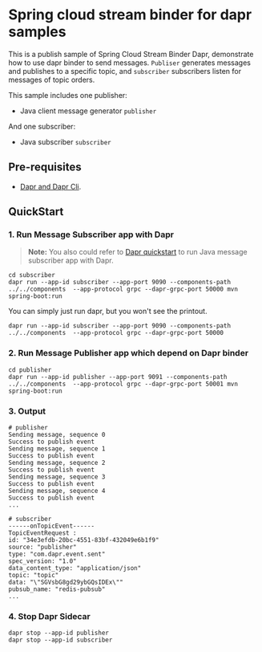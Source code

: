 # Spring cloud stream binder for dapr samples

This is a publish sample of Spring Cloud Stream Binder Dapr, demonstrate how to use dapr binder to send messages. 
`Publiser` generates messages and publishes to a specific topic, and `subscriber` subscribers listen for messages of topic orders.

This sample includes one publisher:

- Java client message generator `publisher`

And one subscriber:

- Java subscriber `subscriber`

## Pre-requisites
- [Dapr and Dapr Cli](https://docs.dapr.io/getting-started/install-dapr-cli/).

## QuickStart

### 1. Run Message Subscriber app with Dapr
> **Note:**
> You also could refer to [Dapr quickstart](https://github.com/dapr/quickstarts/tree/master/pub_sub/java/sdk#run-java-message-subscriber-app-with-dapr) to run Java message subscriber app with Dapr.
```shell
cd subscriber
dapr run --app-id subscriber --app-port 9090 --components-path ../../components  --app-protocol grpc --dapr-grpc-port 50000 mvn spring-boot:run
```
You can simply just run dapr, but you won't see the printout.
```shell
dapr run --app-id subscriber --app-port 9090 --components-path ../../components  --app-protocol grpc --dapr-grpc-port 50000
```
### 2. Run Message Publisher app which depend on Dapr binder
```shell
cd publisher
dapr run --app-id publisher --app-port 9091 --components-path ../../components  --app-protocol grpc --dapr-grpc-port 50001 mvn spring-boot:run
```

### 3. Output

```shell
# publisher
Sending message, sequence 0
Success to publish event
Sending message, sequence 1
Success to publish event
Sending message, sequence 2
Success to publish event
Sending message, sequence 3
Success to publish event
Sending message, sequence 4
Success to publish event
...

# subscriber
------onTopicEvent------
TopicEventRequest :
id: "34e3efdb-20bc-4551-83bf-432049e6b1f9"
source: "publisher"
type: "com.dapr.event.sent"
spec_version: "1.0"
data_content_type: "application/json"
topic: "topic"
data: "\"SGVsbG8gd29ybGQsIDEx\""
pubsub_name: "redis-pubsub"
...
```

### 4. Stop Dapr Sidecar
```shell
dapr stop --app-id publisher
dapr stop --app-id subscriber
```
